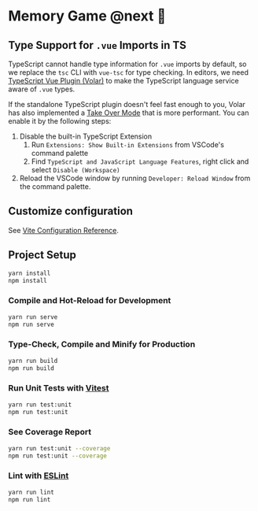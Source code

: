 # Memory Game @next 🚀

## Type Support for `.vue` Imports in TS

TypeScript cannot handle type information for `.vue` imports by default, so we replace the `tsc` CLI with `vue-tsc` for
type checking. In editors, we
need [TypeScript Vue Plugin (Volar)](https://marketplace.visualstudio.com/items?itemName=Vue.vscode-typescript-vue-plugin)
to make the TypeScript language service aware of `.vue` types.

If the standalone TypeScript plugin doesn't feel fast enough to you, Volar has also implemented
a [Take Over Mode](https://github.com/johnsoncodehk/volar/discussions/471#discussioncomment-1361669) that is more
performant. You can enable it by the following steps:

1. Disable the built-in TypeScript Extension
    1) Run `Extensions: Show Built-in Extensions` from VSCode's command palette
    2) Find `TypeScript and JavaScript Language Features`, right click and select `Disable (Workspace)`
2. Reload the VSCode window by running `Developer: Reload Window` from the command palette.

## Customize configuration

See [Vite Configuration Reference](https://vitejs.dev/config/).

## Project Setup

```sh
yarn install
npm install
```

### Compile and Hot-Reload for Development

```sh
yarn run serve
npm run serve
```

### Type-Check, Compile and Minify for Production

```sh
yarn run build
npm run build
```

### Run Unit Tests with [Vitest](https://vitest.dev/)

```sh
yarn run test:unit
npm run test:unit
```

### See Coverage Report

```sh
yarn run test:unit --coverage
npm run test:unit --coverage
```

### Lint with [ESLint](https://eslint.org/)

```sh
yarn run lint
npm run lint
```
